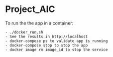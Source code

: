 # Project_AIC

To run the the app in a container:
```
- ./docker_run.sh
- See the results in http://localhost
- docker-compose ps to validate app is running
- docker-compose stop to stop the app
- docker image rm image_id to stop the service